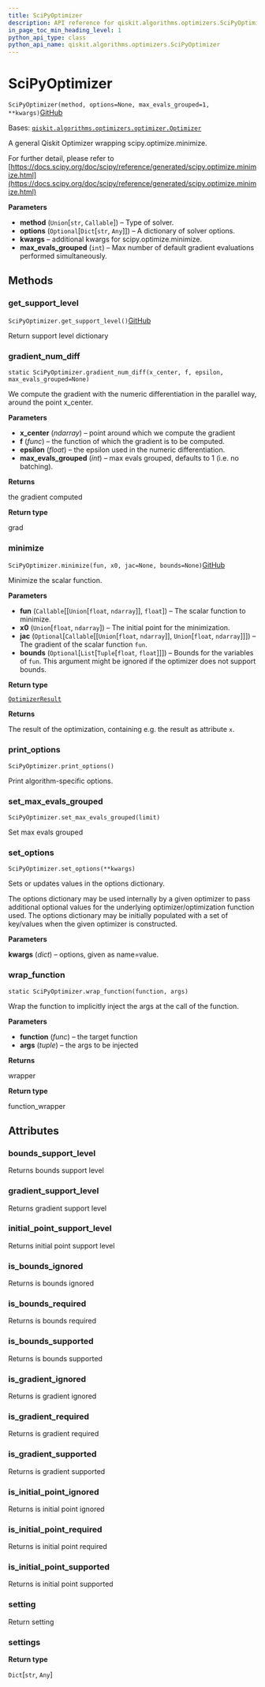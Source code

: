 ```yaml
---
title: SciPyOptimizer
description: API reference for qiskit.algorithms.optimizers.SciPyOptimizer
in_page_toc_min_heading_level: 1
python_api_type: class
python_api_name: qiskit.algorithms.optimizers.SciPyOptimizer
---
```


# SciPyOptimizer

<span id="qiskit.algorithms.optimizers.SciPyOptimizer" />

`SciPyOptimizer(method, options=None, max_evals_grouped=1, **kwargs)`[GitHub](https://github.com/qiskit/qiskit/tree/stable/0.40/qiskit/algorithms/optimizers/scipy_optimizer.py "view source code")

Bases: [`qiskit.algorithms.optimizers.optimizer.Optimizer`](qiskit.algorithms.optimizers.Optimizer "qiskit.algorithms.optimizers.optimizer.Optimizer")

A general Qiskit Optimizer wrapping scipy.optimize.minimize.

For further detail, please refer to [https://docs.scipy.org/doc/scipy/reference/generated/scipy.optimize.minimize.html](https://docs.scipy.org/doc/scipy/reference/generated/scipy.optimize.minimize.html)

**Parameters**

*   **method** (`Union`\[`str`, `Callable`]) – Type of solver.
*   **options** (`Optional`\[`Dict`\[`str`, `Any`]]) – A dictionary of solver options.
*   **kwargs** – additional kwargs for scipy.optimize.minimize.
*   **max\_evals\_grouped** (`int`) – Max number of default gradient evaluations performed simultaneously.

## Methods

### get\_support\_level

<span id="qiskit.algorithms.optimizers.SciPyOptimizer.get_support_level" />

`SciPyOptimizer.get_support_level()`[GitHub](https://github.com/qiskit/qiskit/tree/stable/0.40/qiskit/algorithms/optimizers/scipy_optimizer.py "view source code")

Return support level dictionary

### gradient\_num\_diff

<span id="qiskit.algorithms.optimizers.SciPyOptimizer.gradient_num_diff" />

`static SciPyOptimizer.gradient_num_diff(x_center, f, epsilon, max_evals_grouped=None)`

We compute the gradient with the numeric differentiation in the parallel way, around the point x\_center.

**Parameters**

*   **x\_center** (*ndarray*) – point around which we compute the gradient
*   **f** (*func*) – the function of which the gradient is to be computed.
*   **epsilon** (*float*) – the epsilon used in the numeric differentiation.
*   **max\_evals\_grouped** (*int*) – max evals grouped, defaults to 1 (i.e. no batching).

**Returns**

the gradient computed

**Return type**

grad

### minimize

<span id="qiskit.algorithms.optimizers.SciPyOptimizer.minimize" />

`SciPyOptimizer.minimize(fun, x0, jac=None, bounds=None)`[GitHub](https://github.com/qiskit/qiskit/tree/stable/0.40/qiskit/algorithms/optimizers/scipy_optimizer.py "view source code")

Minimize the scalar function.

**Parameters**

*   **fun** (`Callable`\[\[`Union`\[`float`, `ndarray`]], `float`]) – The scalar function to minimize.
*   **x0** (`Union`\[`float`, `ndarray`]) – The initial point for the minimization.
*   **jac** (`Optional`\[`Callable`\[\[`Union`\[`float`, `ndarray`]], `Union`\[`float`, `ndarray`]]]) – The gradient of the scalar function `fun`.
*   **bounds** (`Optional`\[`List`\[`Tuple`\[`float`, `float`]]]) – Bounds for the variables of `fun`. This argument might be ignored if the optimizer does not support bounds.

**Return type**

[`OptimizerResult`](qiskit.algorithms.optimizers.OptimizerResult "qiskit.algorithms.optimizers.optimizer.OptimizerResult")

**Returns**

The result of the optimization, containing e.g. the result as attribute `x`.

### print\_options

<span id="qiskit.algorithms.optimizers.SciPyOptimizer.print_options" />

`SciPyOptimizer.print_options()`

Print algorithm-specific options.

### set\_max\_evals\_grouped

<span id="qiskit.algorithms.optimizers.SciPyOptimizer.set_max_evals_grouped" />

`SciPyOptimizer.set_max_evals_grouped(limit)`

Set max evals grouped

### set\_options

<span id="qiskit.algorithms.optimizers.SciPyOptimizer.set_options" />

`SciPyOptimizer.set_options(**kwargs)`

Sets or updates values in the options dictionary.

The options dictionary may be used internally by a given optimizer to pass additional optional values for the underlying optimizer/optimization function used. The options dictionary may be initially populated with a set of key/values when the given optimizer is constructed.

**Parameters**

**kwargs** (*dict*) – options, given as name=value.

### wrap\_function

<span id="qiskit.algorithms.optimizers.SciPyOptimizer.wrap_function" />

`static SciPyOptimizer.wrap_function(function, args)`

Wrap the function to implicitly inject the args at the call of the function.

**Parameters**

*   **function** (*func*) – the target function
*   **args** (*tuple*) – the args to be injected

**Returns**

wrapper

**Return type**

function\_wrapper

## Attributes

<span id="qiskit.algorithms.optimizers.SciPyOptimizer.bounds_support_level" />

### bounds\_support\_level

Returns bounds support level

<span id="qiskit.algorithms.optimizers.SciPyOptimizer.gradient_support_level" />

### gradient\_support\_level

Returns gradient support level

<span id="qiskit.algorithms.optimizers.SciPyOptimizer.initial_point_support_level" />

### initial\_point\_support\_level

Returns initial point support level

<span id="qiskit.algorithms.optimizers.SciPyOptimizer.is_bounds_ignored" />

### is\_bounds\_ignored

Returns is bounds ignored

<span id="qiskit.algorithms.optimizers.SciPyOptimizer.is_bounds_required" />

### is\_bounds\_required

Returns is bounds required

<span id="qiskit.algorithms.optimizers.SciPyOptimizer.is_bounds_supported" />

### is\_bounds\_supported

Returns is bounds supported

<span id="qiskit.algorithms.optimizers.SciPyOptimizer.is_gradient_ignored" />

### is\_gradient\_ignored

Returns is gradient ignored

<span id="qiskit.algorithms.optimizers.SciPyOptimizer.is_gradient_required" />

### is\_gradient\_required

Returns is gradient required

<span id="qiskit.algorithms.optimizers.SciPyOptimizer.is_gradient_supported" />

### is\_gradient\_supported

Returns is gradient supported

<span id="qiskit.algorithms.optimizers.SciPyOptimizer.is_initial_point_ignored" />

### is\_initial\_point\_ignored

Returns is initial point ignored

<span id="qiskit.algorithms.optimizers.SciPyOptimizer.is_initial_point_required" />

### is\_initial\_point\_required

Returns is initial point required

<span id="qiskit.algorithms.optimizers.SciPyOptimizer.is_initial_point_supported" />

### is\_initial\_point\_supported

Returns is initial point supported

<span id="qiskit.algorithms.optimizers.SciPyOptimizer.setting" />

### setting

Return setting

<span id="qiskit.algorithms.optimizers.SciPyOptimizer.settings" />

### settings

**Return type**

`Dict`\[`str`, `Any`]

